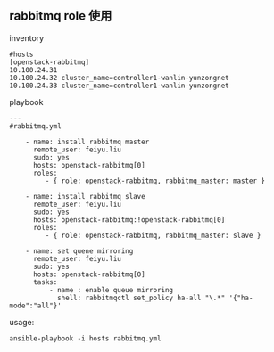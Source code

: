 rabbitmq role 使用
------------------

inventory

	#hosts
	[openstack-rabbitmq]
	10.100.24.31
	10.100.24.32 cluster_name=controller1-wanlin-yunzongnet
	10.100.24.33 cluster_name=controller1-wanlin-yunzongnet

playbook

	---
	#rabbitmq.yml

        - name: install rabbitmq master
          remote_user: feiyu.liu
          sudo: yes
          hosts: openstack-rabbitmq[0]
          roles:
             - { role: openstack-rabbitmq, rabbitmq_master: master }
        
        - name: install rabbitmq slave
          remote_user: feiyu.liu
          sudo: yes
          hosts: openstack-rabbitmq:!openstack-rabbitmq[0]
          roles:
             - { role: openstack-rabbitmq, rabbitmq_master: slave }
        
        - name: set quene mirroring
          remote_user: feiyu.liu
          sudo: yes
          hosts: openstack-rabbitmq[0]
          tasks:
              - name : enable queue mirroring
                shell: rabbitmqctl set_policy ha-all "\.*" '{"ha-mode":"all"}'

usage:

	ansible-playbook -i hosts rabbitmq.yml	
